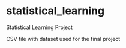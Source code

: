 # statistical_learning
Statistical Learning Project

CSV file with dataset used for the final project

